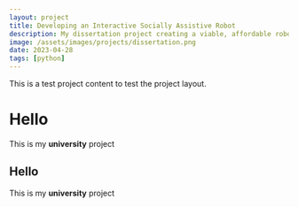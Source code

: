 ```yaml
---
layout: project
title: Developing an Interactive Socially Assistive Robot
description: My dissertation project creating a viable, affordable robot using Python software and a Raspberry Pi.
image: /assets/images/projects/dissertation.png
date: 2023-04-28
tags: [python]
---
```


This is a test project content to test the project layout.

# Hello

This is my **university** project

## Hello

This is my **university** project
